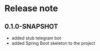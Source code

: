 # Release note

## 0.1.0-SNAPSHOT

* added stub telegram bot
* added Spring Boot skeleton to the project